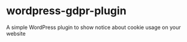 # wordpress-gdpr-plugin
A simple WordPress plugin to show notice about cookie usage on your website
